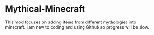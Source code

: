 # Mythical-Minecraft
This mod focuses on adding items from different mythologies into minecraft. 
I am new to coding and using Github so progress will be slow.
